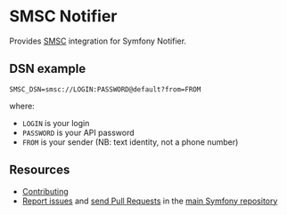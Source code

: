 SMSC Notifier
=============

Provides [SMSC](https://smsc.ru/) integration for Symfony Notifier.

DSN example
-----------

```
SMSC_DSN=smsc://LOGIN:PASSWORD@default?from=FROM
```

where:
 - `LOGIN` is your login
 - `PASSWORD` is your API password
 - `FROM` is your sender (NB: text identity, not a phone number)

Resources
---------

 * [Contributing](https://symfony.com/doc/current/contributing/index.html)
 * [Report issues](https://github.com/symfony/symfony/issues) and
   [send Pull Requests](https://github.com/symfony/symfony/pulls)
   in the [main Symfony repository](https://github.com/symfony/symfony)
